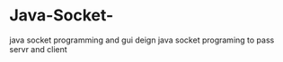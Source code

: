# Java-Socket-
java socket programming and gui deign
java socket programing to pass servr and client
